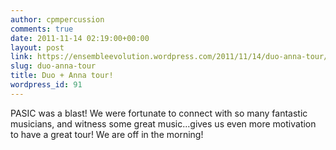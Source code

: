 ```yaml
---
author: cpmpercussion
comments: true
date: 2011-11-14 02:19:00+00:00
layout: post
link: https://ensembleevolution.wordpress.com/2011/11/14/duo-anna-tour/
slug: duo-anna-tour
title: Duo + Anna tour!
wordpress_id: 91
---
```


PASIC was a blast! We were fortunate to connect with so many fantastic musicians, and witness some great music...gives us even more motivation to have a great tour! We are off in the morning! 
